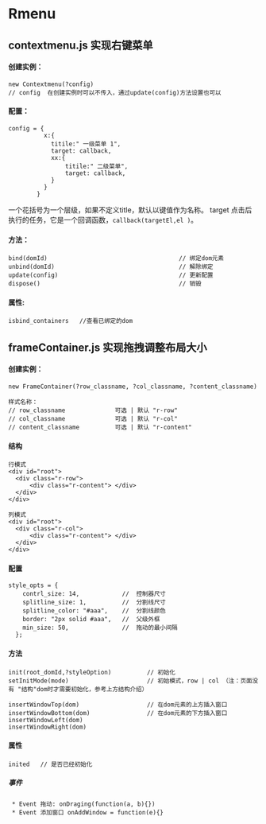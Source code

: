 # Rmenu
## contextmenu.js 实现右键菜单 

#### 创建实例：
```
new Contextmenu(?config)
// config  在创建实例时可以不传入，通过update(config)方法设置也可以
```

#### 配置：
```
config = {
          x:{
            titile:" 一级菜单 1",
            target: callback,
            xx:{
                titile:" 二级菜单",
                target: callback,        
            }
          }
        }
```
一个花括号为一个层级，如果不定义title，默认以键值作为名称。 target 点击后执行的任务，它是一个回调函数，`callback(targetEl,el )`。

#### 方法：

```
bind(domId)                                     // 绑定dom元素
unbind(domId)                                   // 解除绑定
update(config)                                  // 更新配置
dispose()                                       // 销毁
```


#### 属性:
```
isbind_containers   //查看已绑定的dom
```


## frameContainer.js  实现拖拽调整布局大小 

#### 创建实例：
```
new FrameContainer(?row_classname, ?col_classname, ?content_classname)

样式名称：
// row_classname              可选 | 默认 "r-row"                 
// col_classname              可选 | 默认 "r-col"                           
// content_classname          可选 | 默认 "r-content"  
 ```
 
#### 结构
```
行模式
<div id="root">
  <div class="r-row"> 
      <div class="r-content"> </div>
  </div>
</div>

列模式
<div id="root">
  <div class="r-col"> 
      <div class="r-content"> </div>
  </div>
</div>

```

#### 配置
```
style_opts = {
    contrl_size: 14,            //  控制器尺寸
    splitline_size: 1,          //  分割线尺寸
    splitline_color: "#aaa",    //  分割线颜色
    border: "2px solid #aaa",   //  父级外框
    min_size: 50,               //  拖动的最小间隔
  };
```

#### 方法
```
init(root_domId,?styleOption)          // 初始化
setInitMode(mode)                      // 初始模式，row | col （注：页面没有 "结构"dom时才需要初始化，参考上方结构介绍）

insertWindowTop(dom)                   // 在dom元素的上方插入窗口
insertWindowBottom(dom)                // 在dom元素的下方插入窗口
insertWindowLeft(dom)                  
insertWindowRight(dom) 
```

#### 属性
```
inited   // 是否已经初始化
```

##### 事件
```
 * Event 拖动: onDraging(function(a, b){})
 * Event 添加窗口 onAddWindow = function(e){}
 ```
 
